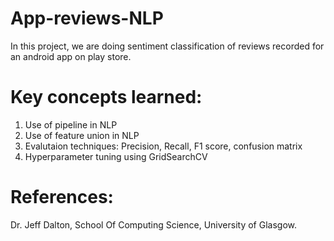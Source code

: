 # App-reviews-NLP

In this project, we are doing sentiment classification of reviews recorded for an android app on play store.

# Key concepts learned:
1. Use of pipeline in NLP
2. Use of feature union in NLP
3. Evalutaion techniques: Precision, Recall, F1 score, confusion matrix
4. Hyperparameter tuning using GridSearchCV


# References:
Dr. Jeff Dalton, School Of Computing Science, University of Glasgow.
